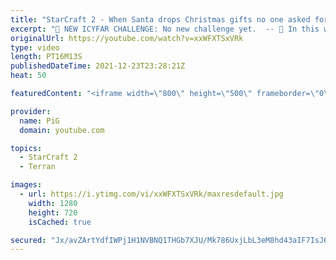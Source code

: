 ```yaml
---
title: "StarCraft 2 - When Santa drops Christmas gifts no one asked for | ICYFAR (Christmas Special)"
excerpt: "🤯 NEW ICYFAR CHALLENGE: No new challenge yet.  -- 🤯 In this week’s episode of I Cast Your Freakin Awesome Replays (ICYFAR) players sent in their StarCraft 2 replays where they Drop GIFTS all over your opponent (CHRISTMAS SPECIAL) -- 🤯 ICYFAR Playlist: https://www.youtube.com/playlist?list=PLFUDU8AOevUczdbU-zuY0-vykRSR1YsLC"
originalUrl: https://youtube.com/watch?v=xxWFXTSxVRk
type: video
length: PT16M13S
publishedDateTime: 2021-12-23T23:28:21Z
heat: 50

featuredContent: "<iframe width=\"800\" height=\"500\" frameborder=\"0\" src=\"https://www.youtube.com/embed/xxWFXTSxVRk\" allow=\"accelerometer; autoplay; encrypted-media; gyroscope; picture-in-picture\" allowfullscreen></iframe>"

provider:
  name: PiG
  domain: youtube.com

topics:
  - StarCraft 2
  - Terran

images:
  - url: https://i.ytimg.com/vi/xxWFXTSxVRk/maxresdefault.jpg
    width: 1280
    height: 720
    isCached: true

secured: "Jx/avZArtYdfIWPj1H1NVBNQ1THGb7XJU/Mk786UxjLbL3eM8hd43aIF7IsJ6wPW8VP4Jg2jqVZ/tTs81zqlLPvbGWlkVXXYMgAWPXLCxK3B9WOHr3nOsg5/pz0eXvgH5b7CzQ7sDvGEcSp8eohB3uyY0BTlr5/VeQCN/YP+Vbiqx5fniKZwpEqJTHCy9svUt/1qW95O3X//1CNcnNSy/gK3pK0zO58oDYHTAAV5PkI19eg/M8qXl+bNUbh98YgbImIYZmRY5O+3gbe0lhkMT64Gpqi378/7pet4qrIe8sl7uY7yhM8AzARJeCJpoCzuvowxcItaoSJki2iWnnuk6eJ/wakKTof8LMztJmSpcRPlpB21ZSi5XdxH52ft2oXXvYTa3I8Cq9OyVlWZf/xOK29xD3AlkeHEx6GiSfZDqYQ=;OJpcwM8HKE5eGwHffoqZFw=="
---
```


